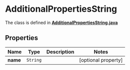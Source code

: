 

# AdditionalPropertiesString

The class is defined in **[AdditionalPropertiesString.java](../../src/main/java/org/openapitools/model/AdditionalPropertiesString.java)**

## Properties

Name | Type | Description | Notes
------------ | ------------- | ------------- | -------------
**name** | `String` |  |  [optional property]



